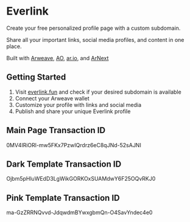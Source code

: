 # Everlink

Create your free personalized profile page with a custom subdomain.

Share all your important links, social media profiles, and content in one place.

Built with [Arweave](https://github.com/ArweaveTeam), [AO](https://github.com/permaweb/ao), [ar.io](https://github.com/ar-io/ar-io-sdk), and [ArNext](https://github.com/weavedb/arnext)

## Getting Started

1. Visit [everlink.fun](https://everlink.fun/) and check if your desired subdomain is available
2. Connect your Arweave wallet 
3. Customize your profile with links and social media
4. Publish and share your unique Everlink profile


## Main Page Transaction ID
0MV4IRiORl-mw5FKx7PzwIQrdrz6eC8qJNd-52sAJNI

## Dark Template Transaction ID
Ojbm5pHluWEdD3LgWikGORKOxSUAMdwY6F25OQvRKJ0

## Pink Template Transaction ID
ma-GzZRRNQvvd-JdqwdmBYwxgbmQn-O4SavYndec4e0
